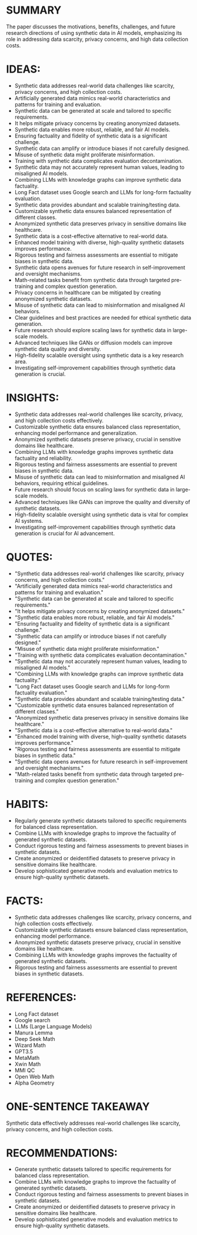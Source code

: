 # SUMMARY
The paper discusses the motivations, benefits, challenges, and future research directions of using synthetic data in AI models, emphasizing its role in addressing data scarcity, privacy concerns, and high data collection costs.

# IDEAS:
- Synthetic data addresses real-world data challenges like scarcity, privacy concerns, and high collection costs.
- Artificially generated data mimics real-world characteristics and patterns for training and evaluation.
- Synthetic data can be generated at scale and tailored to specific requirements.
- It helps mitigate privacy concerns by creating anonymized datasets.
- Synthetic data enables more robust, reliable, and fair AI models.
- Ensuring factuality and fidelity of synthetic data is a significant challenge.
- Synthetic data can amplify or introduce biases if not carefully designed.
- Misuse of synthetic data might proliferate misinformation.
- Training with synthetic data complicates evaluation decontamination.
- Synthetic data may not accurately represent human values, leading to misaligned AI models.
- Combining LLMs with knowledge graphs can improve synthetic data factuality.
- Long Fact dataset uses Google search and LLMs for long-form factuality evaluation.
- Synthetic data provides abundant and scalable training/testing data.
- Customizable synthetic data ensures balanced representation of different classes.
- Anonymized synthetic data preserves privacy in sensitive domains like healthcare.
- Synthetic data is a cost-effective alternative to real-world data.
- Enhanced model training with diverse, high-quality synthetic datasets improves performance.
- Rigorous testing and fairness assessments are essential to mitigate biases in synthetic data.
- Synthetic data opens avenues for future research in self-improvement and oversight mechanisms.
- Math-related tasks benefit from synthetic data through targeted pre-training and complex question generation.
- Privacy concerns in healthcare can be mitigated by creating anonymized synthetic datasets.
- Misuse of synthetic data can lead to misinformation and misaligned AI behaviors.
- Clear guidelines and best practices are needed for ethical synthetic data generation.
- Future research should explore scaling laws for synthetic data in large-scale models.
- Advanced techniques like GANs or diffusion models can improve synthetic data quality and diversity.
- High-fidelity scalable oversight using synthetic data is a key research area.
- Investigating self-improvement capabilities through synthetic data generation is crucial.

# INSIGHTS:
- Synthetic data addresses real-world challenges like scarcity, privacy, and high collection costs effectively.
- Customizable synthetic data ensures balanced class representation, enhancing model performance and generalization.
- Anonymized synthetic datasets preserve privacy, crucial in sensitive domains like healthcare.
- Combining LLMs with knowledge graphs improves synthetic data factuality and reliability.
- Rigorous testing and fairness assessments are essential to prevent biases in synthetic data.
- Misuse of synthetic data can lead to misinformation and misaligned AI behaviors, requiring ethical guidelines.
- Future research should focus on scaling laws for synthetic data in large-scale models.
- Advanced techniques like GANs can improve the quality and diversity of synthetic datasets.
- High-fidelity scalable oversight using synthetic data is vital for complex AI systems.
- Investigating self-improvement capabilities through synthetic data generation is crucial for AI advancement.

# QUOTES:
- "Synthetic data addresses real-world challenges like scarcity, privacy concerns, and high collection costs."
- "Artificially generated data mimics real-world characteristics and patterns for training and evaluation."
- "Synthetic data can be generated at scale and tailored to specific requirements."
- "It helps mitigate privacy concerns by creating anonymized datasets."
- "Synthetic data enables more robust, reliable, and fair AI models."
- "Ensuring factuality and fidelity of synthetic data is a significant challenge."
- "Synthetic data can amplify or introduce biases if not carefully designed."
- "Misuse of synthetic data might proliferate misinformation."
- "Training with synthetic data complicates evaluation decontamination."
- "Synthetic data may not accurately represent human values, leading to misaligned AI models."
- "Combining LLMs with knowledge graphs can improve synthetic data factuality."
- "Long Fact dataset uses Google search and LLMs for long-form factuality evaluation."
- "Synthetic data provides abundant and scalable training/testing data."
- "Customizable synthetic data ensures balanced representation of different classes."
- "Anonymized synthetic data preserves privacy in sensitive domains like healthcare."
- "Synthetic data is a cost-effective alternative to real-world data."
- "Enhanced model training with diverse, high-quality synthetic datasets improves performance."
- "Rigorous testing and fairness assessments are essential to mitigate biases in synthetic data."
- "Synthetic data opens avenues for future research in self-improvement and oversight mechanisms."
- "Math-related tasks benefit from synthetic data through targeted pre-training and complex question generation."

# HABITS:
- Regularly generate synthetic datasets tailored to specific requirements for balanced class representation.
- Combine LLMs with knowledge graphs to improve the factuality of generated synthetic datasets.
- Conduct rigorous testing and fairness assessments to prevent biases in synthetic datasets.
- Create anonymized or deidentified datasets to preserve privacy in sensitive domains like healthcare.
- Develop sophisticated generative models and evaluation metrics to ensure high-quality synthetic datasets.

# FACTS:
- Synthetic data addresses challenges like scarcity, privacy concerns, and high collection costs effectively.
- Customizable synthetic datasets ensure balanced class representation, enhancing model performance.
- Anonymized synthetic datasets preserve privacy, crucial in sensitive domains like healthcare.
- Combining LLMs with knowledge graphs improves the factuality of generated synthetic datasets.
- Rigorous testing and fairness assessments are essential to prevent biases in synthetic datasets.

# REFERENCES:
- Long Fact dataset
- Google search
- LLMs (Large Language Models)
- Manura Lemma
- Deep Seek Math
- Wizard Math
- GPT3.5
- MetaMath
- Xwin Math
- MMI QC
- Open Web Math
- Alpha Geometry

# ONE-SENTENCE TAKEAWAY
Synthetic data effectively addresses real-world challenges like scarcity, privacy concerns, and high collection costs.

# RECOMMENDATIONS:
- Generate synthetic datasets tailored to specific requirements for balanced class representation.
- Combine LLMs with knowledge graphs to improve the factuality of generated synthetic datasets.
- Conduct rigorous testing and fairness assessments to prevent biases in synthetic datasets.
- Create anonymized or deidentified datasets to preserve privacy in sensitive domains like healthcare.
- Develop sophisticated generative models and evaluation metrics to ensure high-quality synthetic datasets.